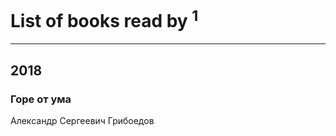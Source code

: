 # List of books read by <sup>1</sup>
---

## 2018

### Горе от ума
Александр Сергеевич Грибоедов



